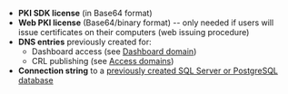 ﻿* **PKI SDK license** (in Base64 format)
* **Web PKI license** (Base64/binary format) -- only needed if users will issue certificates on their computers (web issuing procedure)
* **DNS entries** previously created for:
  * Dashboard access (see [Dashboard domain](../index.md#dashboard-domain))
  * CRL publishing (see [Access domains](../index.md#access-domains))
* **Connection string** to a [previously created SQL Server or PostgreSQL database](../prepare-database.md)
